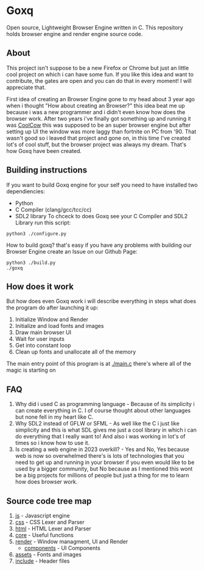 # Goxq 
Open source, Lightweight Browser Engine written in C. This repository holds browser engine and render engine source code.

## About 
This project isn't suppose to be a new Firefox or Chrome but just an little cool project on which i can have some fun. If
you like this idea and want to contribute, the gates are open and you can do that in every moment! I will appreciate that.

First idea of creating an Browser Engine gone to my head about 3 year ago when i thought "How about creating an Browser?"
this idea beat me up because i was a new programmer and i didn't even know how does the browser work. After two years i've finally 
got something up and running it was [CoolCow](https://github.com/solindekdev/coolcow) this was supposed to be an super browser 
engine but after setting up UI the window was more laggy than fortnite on PC from '90. That wasn't good so i leaved that project
and gone on, in this time I've created lot's of cool stuff, but the browser project was always my dream. That's how Goxq have been created.
## Building instructions
If you want to build Goxq engine for your self you need to have installed two dependiencies:
- Python
- C Compiler (clang/gcc/tcc/cc)
- SDL2 library
To chceck to does Goxq see your C Compiler and SDL2 Library run this script:
```
python3 ./configure.py
```
How to build goxq? that's easy if you have any problems with building our Browser Engine create an Issue on our Github Page:
```
python3 ./build.py
./goxq
```
## How does it work
But how does even Goxq work i will describe everything in steps what does the program do after launching it up:
1) Initialize Window and Render
2) Initialize and load fonts and images
3) Draw main browser UI
4) Wait for user inputs
5) Get into constant loop
6) Clean up fonts and unallocate all of the memory

The main entry point of this program is at [./main.c](./main.c) there's where all
of the magic is starting on
## FAQ
1) Why did i used C as programming language - Because of its simplicity i can create everything in C. I of course thought about other languages but none fell in my heart like C.
2) Why SDL2 instead of GFLW or SFML - As well like the C i just like simplicity and this is what SDL gives me just a cool library in which i can do everything that I really want to! And also i was working in lot's of times so i know how to use it.
3) Is creating a web engine in 2023 overkill? - Yes and No, Yes because web is now so overwhelmed there's is lots of technologies that you need to get up and running in your browser if you even would like to be used by a bigger community, but No because as I mentioned this wont be a big projects for millions of people but just a thing for me to learn how does browser work.
## Source code tree map
1) [js](./js/) - Javascript engine
2) [css](./css/) - CSS Lexer and Parser
3) [html](./html/) - HTML Lexer and Parser
4) [core](./core/) - Useful functions
5) [render](./render/) - Window managment, UI and Render
    - [components](./render/components/) - UI Components
6) [assets](./assets/) - Fonts and images
6) [include](./include/) - Header files

